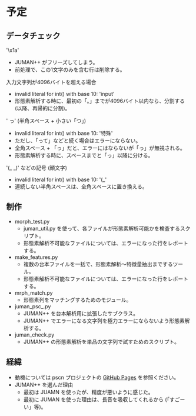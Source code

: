 # 予定

## データチェック

'\x1a'
- JUMAN++ がフリーズしてしまう。
- 前処理で、この1文字のみを含む行は削除する。

入力文字列が4096バイトを超える場合
- invalid literal for int() with base 10: 'input'
- 形態素解析する時に、最初の「。」までが4096バイト以内なら、分割する (以降、再帰的に分割)。

' っ' (半角スペース + 小さい「つ」)
- invalid literal for int() with base 10: '特殊'
- ただし、「って」などと続く場合はエラーにならない。
- 全角スペース + 「っ」だと、エラーにはならないが「っ」が無視される。
- 形態素解析する時に、スペースまでと「っ」以降に分ける。

'(_ _)' などの記号 (顔文字)
- invalid literal for int() with base 10: '(_'
- 連続しない半角スペースは、全角スペースに置き換える。

## 制作

- morph_test.py
    - juman_util.py を使って、各ファイルが形態素解析可能かを検査するスクリプト。
    - 形態素解析不可能なファイルについては、エラーになった行をレポートする。
- make_features.py
    - 複数の台本ファイルを一括で、形態素解析～特徴量抽出までするツール。
    - 形態素解析不可能なファイルについては、エラーになった行をレポートする。
- mrph_match.py
    - 形態素列をマッチングするためのモジュール。
- juman_psc_.py
    - JUMAN++ を台本解析用に拡張したサブクラス。
    - JUMAN++ でエラーになる文字列を極力エラーにならないよう形態素解析する。
- juman_check.py
    - JUMAN++ の形態素解析を単品の文字列で試すためのスクリプト。

## 経緯

- 動機については pscn プロジェクトの [GitHub Pages](https://satamame.github.io/pscn/) を参照ください。
- JUMAN++ を選んだ理由
    - 最初は JUAMN を使ったが、精度が悪いように感じた。
    - 最初に JUMAN を使った理由は、長音を吸収してくれるから (「すごーい」等)。
